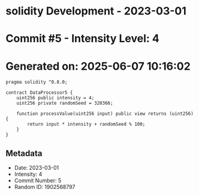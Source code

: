 ﻿# solidity Development - 2023-03-01
# Commit #5 - Intensity Level: 4
# Generated on: 2025-06-07 10:16:02
```solidity
pragma solidity ^0.8.0;

contract DataProcessor5 {
    uint256 public intensity = 4;
    uint256 private randomSeed = 320366;

    function processValue(uint256 input) public view returns (uint256) {
        return input * intensity + randomSeed % 100;
    }
}
```
## Metadata
- Date: 2023-03-01
- Intensity: 4
- Commit Number: 5
- Random ID: 1902568797

